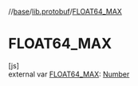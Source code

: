 //[base](../../index.md)/[lib.protobuf](index.md)/[FLOAT64_MAX](-f-l-o-a-t64_-m-a-x.md)

# FLOAT64_MAX

[js]\
external var [FLOAT64_MAX](-f-l-o-a-t64_-m-a-x.md): [Number](https://kotlinlang.org/api/latest/jvm/stdlib/kotlin/-number/index.html)
